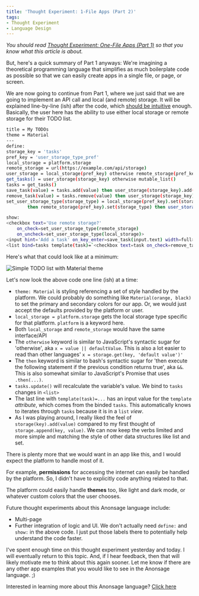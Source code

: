 ```yaml
---
title: 'Thought Experiment: 1-File Apps (Part 2)'
tags:
- Thought Experiment
- Language Design
---
```

_You should read [Thought Experiment: One-File Apps (Part 1)](./dev/2020-03-01-thought-experiment-one-file-apps--part-1) so that you know what this article is about._

But, here's a quick summary of Part 1 anyways: We're imagining a theoretical programming language that simplifies as much boilerplate code as possible so that we can easily create apps in a single file, or page, or screen.

We are now going to continue from Part 1, where we just said that we are going to implement an API call and local (and remote) storage. It will be explained line-by-line (ish) after the code, which [should be intuitive](./2016-01-03-code-intuitiveness) enough. Basically, the user here has the ability to use either local storage or remote storage for their TODO list.

```bash
title = My TODOs
theme = Material
---
define:
storage_key = 'tasks'
pref_key = 'user_storage_type_pref'
local_storage = platform.storage
remote_storage = url(https://example.com/api/storage)
user_storage = local_storage(pref_key) otherwise remote_storage(pref_key) otherwise local_storage
get_tasks() = user_storage(storage_key) otherwise mutable_list()
tasks = get_tasks()
save_task(value) = tasks.add(value) then user_storage(storage_key).add(value)
remove_task(value) = tasks.remove(value) then user_storage(storage_key).remove(value)
set_user_storage_type(storage_type) = local_storage(pref_key).set(storage_type)
        then remote_storage(pref_key).set(storage_type) then user_storage.update() then tasks.update()

show:
<checkbox text='Use remote storage?'
    on_check=set_user_storage_type(remote_storage)
    on_uncheck=set_user_storage_type(local_storage)>
<input hint='Add a task' on_key_enter=save_task(input.text) width=full>
<list bind=tasks template(task)=`<checkbox text=task on_check=remove_task(task)`>
```

Here's what that could look like at a minimum:

![Simple TODO list with Material theme](../2020-03-23-thought-experiment-one-file-apps--material-todo.png "Simple TODO list with Material theme")

Let's now look the above code one line (ish) at a time:
- `theme: Material` is styling referencing a set of style handled by the platform. We could probably do something like `Material(orange, black)` to set the primary and secondary colors for our app. Or, we would just accept the defaults provided by the platform or user.
- `local_storage = platform.storage` gets the local storage type specific for that platform. `platform` is a keyword here.
- Both `local_storage` and `remote_storage` would have the same interface/API
- The `otherwise` keyword is similar to JavaScript's syntactic sugar for 'otherwise', aka `x = value || defaultValue`. This is also a lot easier to read than other languages' `x = storage.get(key, 'default value')'`
- The `then` keyword is similar to bash's syntactic sugar for 'then execute the following statement if the previous condition returns true', aka `&&`. This is also somewhat similar to JavaScript's Promise that uses `.then(...)`.
- `tasks.update()` will recalculate the variable's value. We bind to `tasks` changes in `<list>`
- The last line with `template(task)=...` has an input value for the `template` _attribute_, which comes from the binded `tasks`. This automatically knows to iterates through `tasks` because it is in a `list` _view_.
- As I was playing around, I really liked the feel of `storage(key).add(value)` compared to my first thought of `storage.append(key, value)`. We can now keep the verbs limited and more simple and matching the style of other data structures like list and set.

There is plenty more that we would want in an app like this, and I would expect the platform to handle most of it.

For example, **permissions** for accessing the internet can easily be handled by the platform. So, I didn't have to explicitly code anything related to that.

The platform could easily handle **themes** too, like light and dark mode, or whatever custom colors that the user chooses.

Future thought experiments about this Anonsage language include:
- Multi-page
- Further integration of logic and UI. We don't actually need `define:` and `show:` in the above code. I just put those labels there to potentially help understand the code faster.

I've spent enough time on this thought experiment yesterday and today. I will eventually return to this topic. And, if I hear feedback, then that will likely motivate me to think about this again sooner. Let me know if there are any other app examples that you would like to see in the Anonsage language. ;) 

<!-- TODO: Fix link for analytics -->
Interested in learning more about this Anonsage language? [Click here](./dev)
